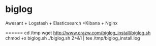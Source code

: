 biglog
======

Awesant + Logstash + Elasticsearch +Kibana + Nginx

======
cd /tmp
wget http://www.crazw.com/biglog_install/biglog.sh
chmod +x biglog.sh
./biglog.sh 2>&1 | tee /tmp/biglog_install.log
